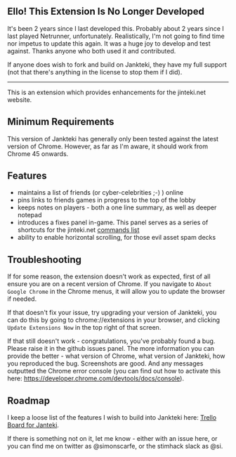 ## Ello! This Extension Is No Longer Developed

It's been 2 years since I last developed this. Probably about 2 years since I last played Netrunner, unfortunately. Realistically, I'm not going to find time nor impetus to update this again. It was a huge joy to develop and test against. Thanks anyone who both used it and contributed.

If anyone does wish to fork and build on Jankteki, they have my full support (not that there's anything in the license to stop them if I did).

---

This is an extension which provides enhancements for the jinteki.net website.

## Minimum Requirements

This version of Jankteki has generally only been tested against the latest version of Chrome. However, as far as I'm aware, it should work from Chrome 45 onwards.

## Features

* maintains a list of friends (or cyber-celebrities ;-) ) online
* pins links to friends games in progress to the top of the lobby
* keeps notes on players - both a one line summary, as well as deeper notepad
* introduces a fixes panel in-game. This panel serves as a series of shortcuts for the jinteki.net [commands list](http://www.jinteki.net/help#commands)
* ability to enable horizontal scrolling, for those evil asset spam decks

## Troubleshooting

If for some reason, the extension doesn't work as expected, first of all ensure you are on a recent version of Chrome. If you navigate to `About Google Chrome` in the Chrome menus, it will allow you to update the browser if needed.

If that doesn't fix your issue, try upgrading your version of Jankteki, you can do this by going to chrome://extensions in your browser, and clicking `Update Extensions Now` in the top right of that screen.

If that still doesn't work - congratulations, you've probably found a bug. Please raise it in the github issues panel. The more information you can provide the better - what version of Chrome, what version of Jankteki, how you reproduced the bug. Screenshots are good. And any messages outputted the Chrome error console (you can find out how to activate this here: https://developer.chrome.com/devtools/docs/console).

## Roadmap

I keep a loose list of the features I wish to build into Jankteki here: [Trello Board for Janteki](https://trello.com/b/sJSYgy2m/jankteki).

If there is something not on it, let me know - either with an issue here, or you can find me on twitter as @simonscarfe, or the stimhack slack as @si.
